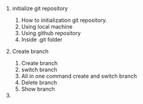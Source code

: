 ##   
1. initialize git repository  
    1. How to initialization git repository.  
    1. Using local machine  
    1. Using github repository     
    1. Inside .git folder   
    
1. Create branch   
   1. Create branch  
   1. switch branch    
   1. All in one command create and switch branch   
   1. Delete branch    
   1. Show branch    

1.     